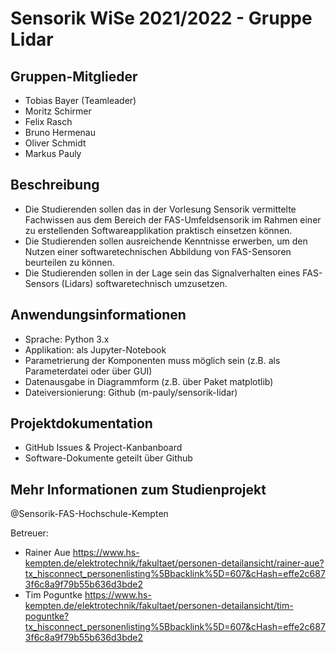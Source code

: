 # Sensorik WiSe 2021/2022 - Gruppe Lidar 

## Gruppen-Mitglieder
- Tobias Bayer (Teamleader) 
- Moritz Schirmer
- Felix Rasch
- Bruno Hermenau
- Oliver Schmidt
- Markus Pauly

## Beschreibung
- Die Studierenden sollen das in der Vorlesung Sensorik vermittelte Fachwissen aus dem Bereich der FAS-Umfeldsensorik im Rahmen einer zu erstellenden Softwareapplikation praktisch einsetzen können.
- Die Studierenden sollen ausreichende Kenntnisse erwerben, um den Nutzen einer softwaretechnischen Abbildung von FAS-Sensoren beurteilen zu können.
- Die Studierenden sollen in der Lage sein das Signalverhalten eines FAS-Sensors (Lidars) softwaretechnisch umzusetzen.

## Anwendungsinformationen
- Sprache: Python 3.x
- Applikation: als Jupyter-Notebook
- Parametrierung der Komponenten muss möglich sein (z.B. als Parameterdatei oder über GUI)
- Datenausgabe in Diagrammform (z.B. über Paket matplotlib)
- Dateiversionierung: Github (m-pauly/sensorik-lidar)

## Projektdokumentation
- GitHub Issues & Project-Kanbanboard
- Software-Dokumente geteilt über Github

## Mehr Informationen zum Studienprojekt
@Sensorik-FAS-Hochschule-Kempten

Betreuer: 
- Rainer Aue https://www.hs-kempten.de/elektrotechnik/fakultaet/personen-detailansicht/rainer-aue?tx_hisconnect_personenlisting%5Bbacklink%5D=607&cHash=effe2c6873f6c8a9f79b55b636d3bde2
- Tim Poguntke https://www.hs-kempten.de/elektrotechnik/fakultaet/personen-detailansicht/tim-poguntke?tx_hisconnect_personenlisting%5Bbacklink%5D=607&cHash=effe2c6873f6c8a9f79b55b636d3bde2

